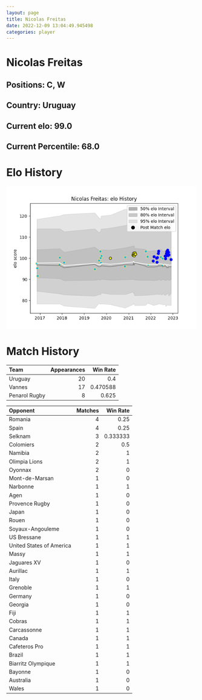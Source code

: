 ```yaml
---  
layout: page  
title: Nicolas Freitas  
date: 2022-12-09 13:04:49.945498  
categories: player  
---
```

# Nicolas Freitas

## Positions: C, W

## Country: Uruguay

## Current elo: 99.0

## Current Percentile: 68.0

# Elo History


![elo history](history_NicolasFreitas.png)
# Match History


| Team          |   Appearances |   Win Rate |
|:--------------|--------------:|-----------:|
| Uruguay       |            20 |   0.4      |
| Vannes        |            17 |   0.470588 |
| Penarol Rugby |             8 |   0.625    |

| Opponent                 |   Matches |   Win Rate |
|:-------------------------|----------:|-----------:|
| Romania                  |         4 |   0.25     |
| Spain                    |         4 |   0.25     |
| Selknam                  |         3 |   0.333333 |
| Colomiers                |         2 |   0.5      |
| Namibia                  |         2 |   1        |
| Olimpia Lions            |         2 |   1        |
| Oyonnax                  |         2 |   0        |
| Mont-de-Marsan           |         1 |   0        |
| Narbonne                 |         1 |   1        |
| Agen                     |         1 |   0        |
| Provence Rugby           |         1 |   0        |
| Japan                    |         1 |   0        |
| Rouen                    |         1 |   0        |
| Soyaux-Angouleme         |         1 |   0        |
| US Bressane              |         1 |   1        |
| United States of America |         1 |   1        |
| Massy                    |         1 |   1        |
| Jaguares XV              |         1 |   0        |
| Aurillac                 |         1 |   1        |
| Italy                    |         1 |   0        |
| Grenoble                 |         1 |   1        |
| Germany                  |         1 |   0        |
| Georgia                  |         1 |   0        |
| Fiji                     |         1 |   1        |
| Cobras                   |         1 |   1        |
| Carcassonne              |         1 |   1        |
| Canada                   |         1 |   1        |
| Cafeteros Pro            |         1 |   1        |
| Brazil                   |         1 |   1        |
| Biarritz Olympique       |         1 |   1        |
| Bayonne                  |         1 |   0        |
| Australia                |         1 |   0        |
| Wales                    |         1 |   0        |